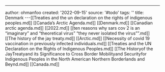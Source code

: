 ---
author: ohmanfoo
created: '2022-09-15'
source: '#todo'
tags: ''
title: Denmark
---[[Treaties and the un declaration on the rights of indigenous peoples.md]]
[[Canada’s Arctic Agenda.md]]
[[Denmark.md]]
[[Canadian arctic agenda.md]]
[[2022.md]]
[[ten reasons why sars cov 2 is an “imaginary” and “theoretical virus”  “they never isolated the virus””.md]]
[[The history of the jay treaty.md]]
[[Arctic.md]]
[[Necessity of covid 19 vaccination in previously infected individuals.md]]
[[Treaties and the UN Declaration on the Rights of Indigenous Peoples.md]]
[[The Historyof the JayTreatyand its Significance to Cross Border Mobilityand Securityfor Indigenous Peoples in the North American Northern Borderlands and Beynd.md]]
[[Canada.md]]
